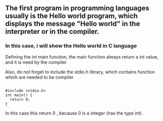 <h2>The first program  in programming languages usually is the Hello world program, which displays the message "Hello world" in the interpreter or in the compiler.</h2>
<h3>In this case, i will show the Hello world in C language</h3>
<p>Defining the int main function, the main function always return a int value, and it is need by the compiler</p>
<p>Also, do not forget to include the stdio.h library, which contains function which are needed to be compiler</p>
<pre><code>
#include &lt;stdio.h&gt;
int main() {
  return 0;
}
</code></pre>
<p>In this case this return 0 , because 0 is a integer (has the type int).</p>
